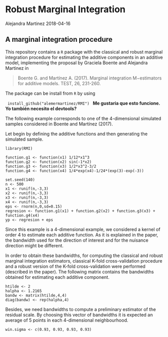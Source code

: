 # Robust Marginal Integration
Alejandra Martinez 2018-04-16

## A marginal integration procedure

This repository contains a <code>R</code> package with the classical and robust marginal integration procedure for estimating the additive components in an additive model, implementing the proposal by Graciela Boente and Alejandra Martinez in

> Boente G. and Martínez A. (2017). Marginal integration M−estimators for additive models. TEST, 26,
231-260.

The package can be install from <code>R</code> by using

<code> install_github("alemermartinez/RMI")
  </code>
  <b> Me gustaria que esto funcione. Yo también necesito el devtools? </b>

The following example corresponds to one of the 4-dimensional simulated samples considered in Boente and Martínez (2017).

Let begin by defining the additive functions and then generating the simulated sample. 

```{r}
library(RMI)

function.g1 <- function(x1) 1/12*x1^3 
function.g2 <- function(x2) sin(-1*x2) 
function.g3 <- function(x3) 1/2*x3^2-3/2
function.g4 <- function(x4) 1/4*exp(x4)-1/24*(exp(3)-exp(-3))

set.seed(140)
n <- 500
x1 <- runif(n,-3,3)
x2 <- runif(n,-3,3)
x3 <- runif(n,-3,3)
x4 <- runif(n,-3,3)
eps <- rnorm(n,0,sd=0.15)
regresion <- function.g1(x1) + function.g2(x2) + function.g3(x3) + function.g4(x4)
yp <- regresion + eps
```

Since this example is a 4-dimensional example, we considered a kernel of order 4 to estimate each additive function. As it is explained in the paper, the bandwidth used for the direction of interest and for the nuisance direction might be different.

In order to obtain these bandwidths, for computing the classical and robust marginal integration estimators, classical K-fold cross-validation procedure and a robust version of the K-fold cross-validation were performed (described in the paper). The following matrix contains the bandwidths obtained for estimating each additive component.

```{r}
htilde <- 2
halpha <- 1.2165
bandw <- matrix(htilde,4,4)
diag(bandw) <- rep(halpha,4)
```

Besides, we need bandwidths to compute a preliminary estimator of the residual scale. By choosing this vector of bandwidths it is expected an average of 5 points in each 4-dimensional neighbourhood.

```{r}
win.sigma <- c(0.93, 0.93, 0.93, 0.93)
```








